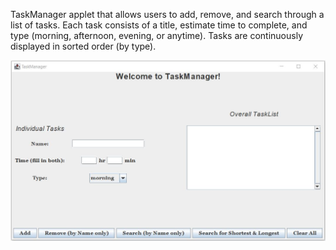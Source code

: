 TaskManager applet that allows users to add, remove, and search through a list of tasks. 
Each task consists of a title, estimate time to complete, and type (morning, afternoon, evening, or anytime). 
Tasks are continuously displayed in sorted order (by type).

![](TaskManager/Screenshot.JPG?raw=true "Screenshot")
